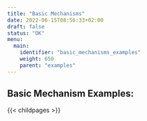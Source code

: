 ```yaml
---
title: "Basic Mechanisms"
date: 2022-06-15T08:56:33+02:00
draft: false
status: "OK"
menu: 
  main:
    identifier: "basic_mechanisms_examples"
    weight: 650
    parent: "examples"
---
```


## Basic Mechanism Examples:
{{< childpages >}}
